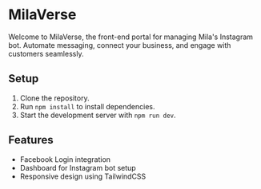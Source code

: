 # MilaVerse

Welcome to MilaVerse, the front-end portal for managing Mila's Instagram bot. Automate messaging, connect your business, and engage with customers seamlessly.

## Setup

1. Clone the repository.
2. Run `npm install` to install dependencies.
3. Start the development server with `npm run dev`.

## Features

- Facebook Login integration
- Dashboard for Instagram bot setup
- Responsive design using TailwindCSS
